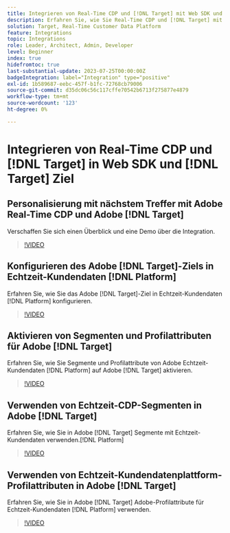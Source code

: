```yaml
---
title: Integrieren von Real-Time CDP und [!DNL Target] mit Web SDK und [!DNL Target] Ziel
description: Erfahren Sie, wie Sie Real-Time CDP und [!DNL Target] mit Web SDK und [!DNL Target] Ziel integrieren.
solution: Target, Real-Time Customer Data Platform
feature: Integrations
topic: Integrations
role: Leader, Architect, Admin, Developer
level: Beginner
index: true
hidefromtoc: true
last-substantial-update: 2023-07-25T00:00:00Z
badgeIntegration: label="Integration" type="positive"
exl-id: 1b589687-eebc-457f-b1fc-72768cb79006
source-git-commit: d35dc06c56c117cffe70542b6713f275877e4879
workflow-type: tm+mt
source-wordcount: '123'
ht-degree: 0%

---
```


# Integrieren von Real-Time CDP und [!DNL Target] in Web SDK und [!DNL Target] Ziel

## Personalisierung mit nächstem Treffer mit Adobe Real-Time CDP und Adobe [!DNL Target]

Verschaffen Sie sich einen Überblick und eine Demo über die Integration.

>[!VIDEO](https://video.tv.adobe.com/v/340091?quality=12&learn=on)


## Konfigurieren des Adobe [!DNL Target]-Ziels in Echtzeit-Kundendaten [!DNL Platform]

Erfahren Sie, wie Sie das Adobe [!DNL Target]-Ziel in Echtzeit-Kundendaten [!DNL Platform] konfigurieren.

>[!VIDEO](https://video.tv.adobe.com/v/3418799/?learn=on)

## Aktivieren von Segmenten und Profilattributen für Adobe [!DNL Target]

Erfahren Sie, wie Sie Segmente und Profilattribute von Adobe Echtzeit-Kundendaten [!DNL Platform] auf Adobe [!DNL Target] aktivieren.

>[!VIDEO](https://video.tv.adobe.com/v/3419036/?learn=on)

## Verwenden von Echtzeit-CDP-Segmenten in Adobe [!DNL Target]

Erfahren Sie, wie Sie in Adobe [!DNL Target] Segmente mit Echtzeit-Kundendaten verwenden.[!DNL Platform]

>[!VIDEO](https://video.tv.adobe.com/v/3419149/?learn=on)

## Verwenden von Echtzeit-Kundendatenplattform-Profilattributen in Adobe [!DNL Target]

Erfahren Sie, wie Sie in Adobe [!DNL Target] Adobe-Profilattribute für Echtzeit-Kundendaten [!DNL Platform] verwenden.

>[!VIDEO](https://video.tv.adobe.com/v/3419318/?learn=on)
